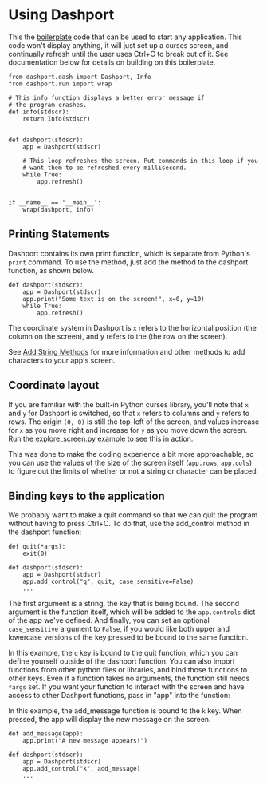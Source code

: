 # Using Dashport

This the [boilerplate](examples/boilerplate.py) code that can be used to start any application. This code won't display anything, it will just set up a curses screen, and continually refresh until the user uses Ctrl+C to break out of it. See documentation below for details on building on this boilerplate.

```
from dashport.dash import Dashport, Info
from dashport.run import wrap

# This info function displays a better error message if
# the program crashes.
def info(stdscr):
    return Info(stdscr)


def dashport(stdscr):
    app = Dashport(stdscr)

    # This loop refreshes the screen. Put commands in this loop if you
    # want them to be refreshed every millisecond.
    while True:
        app.refresh()


if __name__ == '__main__':
    wrap(dashport, info)
```

## Printing Statements

Dashport contains its own print function, which is separate from Python's `print` command. To use the method, just add the method to the dashport function, as shown below.

```
def dashport(stdscr):
    app = Dashport(stdscr)
    app.print("Some text is on the screen!", x=0, y=10)
    while True:
        app.refresh()
```

The coordinate system in Dashport is `x` refers to the horizontal position (the column on the screen), and y refers to the (the row on the screen).

See [Add String Methods](docs/addStringMethods.md) for more information and other methods to add characters to your app's screen.

## Coordinate layout
If you are familiar with the built-in Python curses library, you'll note that `x` and `y` for Dashport is switched, so that `x` refers to columns and `y` refers to rows. The origin `(0, 0)` is still the top-left of the screen, and values increase for `x` as you move right and increase for `y` as you move down the screen. Run the [explore_screen.py](examples/explore_screen.py) example to see this in action.

This was done to make the coding experience a bit more approachable, so you can use the values of the size of the screen itself (`app.rows`, `app.cols`) to figure out the limits of whether or not a string or character can be placed.

## Binding keys to the application

We probably want to make a quit command so that we can quit the program without having to press Ctrl+C.  To do that, use the add_control method in the dashport function:

```
def quit(*args):
    exit(0)

def dashport(stdscr):
    app = Dashport(stdscr)
    app.add_control("q", quit, case_sensitive=False)
    ...
```
The first argument is a string, the key that is being bound. The second argument is the function itself, which will be added to the `app.controls` dict of the app we've defined. And finally, you can set an optional `case_sensitive` argument to `False`, if you would like both upper and lowercase versions of the key pressed to be bound to the same function.

In this example, the `q` key is bound to the quit function, which you can define yourself outside of the dashport function. You can also import functions from other python files or libraries, and bind those functions to other keys. Even if a function takes no arguments, the function still needs `*args` set. If you want your function to interact with the screen and have access to other Dashport functions, pass in "app" into the function:

In this example, the add_message function is bound to the `k` key. When pressed, the app will display the new message on the screen.

```
def add_message(app):
    app.print("A new message appears!")

def dashport(stdscr):
    app = Dashport(stdscr)
    app.add_control("k", add_message)
    ...
```
